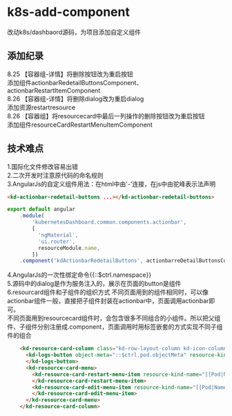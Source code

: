 # k8s-add-component
改动k8s/dashbaord源码，为项目添加自定义组件

## 添加纪录
8.25 【容器组-详情】将删除按钮改为重启按钮     
添加组件actionbarRedetailButtonsComponent、actionbarRestartItemComponent     
8.26 【容器组-详情】将删除dialog改为重启dialog    
添加资源restartresource    
8.26 【容器组】将resourcecard中最后一列操作的删除按钮改为重启按钮     
添加组件resourceCardRestartMenuItemComponent

## 技术难点
1.国际化文件修改容易出错     
2.二次开发时注意原代码的命名规则     
3.AngularJs的自定义组件用法：在html中由'-'连接，在js中由驼峰表示法声明     
```html
<kd-actionbar-redetail-buttons ...></kd-actionbar-redetail-buttons>
```
```javascript
export default angular
    .module(
        'kubernetesDashboard.common.components.actionbar',
        [
          'ngMaterial',
          'ui.router',
          resourceModule.name,
        ])
    .component('kdActionbarRedetailButtons', actionbarreDetailButtonsComponent)
```
4.AngularJs的一次性绑定命令{{::$ctrl.namespace}}     
5.源码中的dialog是作为服务注入的，展示在页面的button是组件     
6.resourcard组件和子组件的组织方式
不同页面用到的组件相同时，可以像actionbar组件一般，直接把子组件封装在actionbar中，页面调用actionbar即可。      
不同页面用到resourcecard组件时，会包含很多不同组合的小组件。所以把父组件、子组件分别注册成.component，页面调用时用标签嵌套的方式实现不同子组件的组合   
```html
    <kd-resource-card-column class="kd-row-layout-column kd-icon-column">
      <kd-logs-button object-meta="::$ctrl.pod.objectMeta" resource-kind-name="::$ctrl.pod.typeMeta.kind">
      </kd-logs-button>
      <kd-resource-card-menu>
        <kd-resource-card-restart-menu-item resource-kind-name="[[Pod|Name of the pod resource]]">
        </kd-resource-card-restart-menu-item>
        <kd-resource-card-edit-menu-item resource-kind-name="[[Pod|Name of the pod resource]]">
        </kd-resource-card-edit-menu-item>
      </kd-resource-card-menu>
    </kd-resource-card-column>
```
